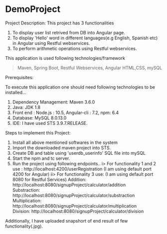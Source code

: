 # DemoProject

Project Description: This project has 3 functionalities

1. To display user list retrived from DB into Angular page.
2. To display 'Hello' word in different languages(e.g English, Spanish etc) in Angular using Restful webservices.
3. To perform arithmetic operations using Restful webservices.

This application is used following technologies/framework

> Maven, Spring Boot, Restful Webservices, Angular HTML,CSS, mySQL

Prerequisites: 

To execute this application one should need following technologies to be installed...

1. Dependency Management: Maven 3.6.0
2. Java: JDK 1.8
3. Front end : Node.js : 10.5, Angular-cli : 7.2, npm: 6.4
4. Database: MySQL 8.0.13.0
5. IDE: I have used STS 3.9.7.RELEASE.

Steps to implement this Project:

1. Install all above mentioned softwares in the system
2. Import the downloaded maven project into STS.
3. Create DB and table using 'userdb_userinfo' SQL file into mySQL
4. Start the npm and tc server.
5. Run the project using following endpoints.. 
i> For functionality 1 and 2 use : 
      http://localhost:4200/userRegistration (I am using default port 4200 for Angular) 
ii> For functionality 3 use: (I am using default port 8080 for Restful Services) 
      Addition: http://localhost:8080/signupProject/calculator/addition                        
      Substraction: http://localhost:8080/signupProject/calculator/substraction                 
      Multiplication: http://localhost:8080/signupProject/calculator/multiplication          
      Division: http://localhost:8080/signupProject/calculator/division

Additionally, I have uploaded snapshort of end result of few functionality(.jpg).
